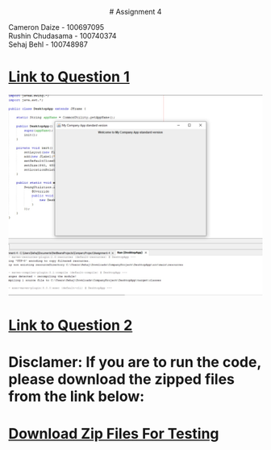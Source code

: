 <p align="center">
    # Assignment 4
</p>
Cameron Daize - 100697095 <br/>
Rushin Chudasama - 100740374 <br/>
Sehaj Behl - 100748987

# [Link to Question 1](/CompanyProject)

![alt text](/CompanyProject/question1image.jpg)

# [Link to Question 2](/Question_2)

# Disclamer: If you are to run the code, please download the zipped files from the link below:
# [Download Zip Files For Testing](/ZippedFiles)
